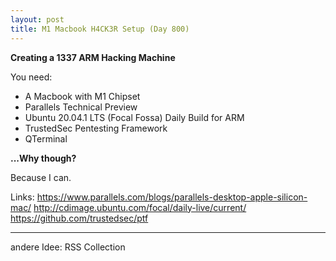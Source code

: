 ```yaml
---
layout: post
title: M1 Macbook H4CK3R Setup (Day 800)
---
```


__Creating a 1337 ARM Hacking Machine__

You need:
- A Macbook with M1 Chipset
- Parallels Technical Preview 
- Ubuntu 20.04.1 LTS (Focal Fossa) Daily Build for ARM
- TrustedSec Pentesting Framework
- QTerminal

__...Why though?__

Because I can.

Links:
https://www.parallels.com/blogs/parallels-desktop-apple-silicon-mac/
http://cdimage.ubuntu.com/focal/daily-live/current/
https://github.com/trustedsec/ptf

---
andere Idee: RSS Collection